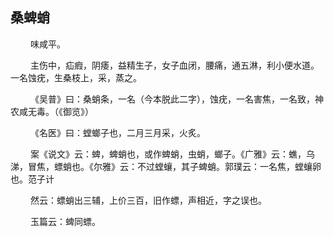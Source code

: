 ## 桑蜱蛸
<p>&emsp;&emsp;
味咸平。
</p>
<p>&emsp;&emsp;
主伤中，疝瘕，阴痿，益精生子，女子血闭，腰痛，通五淋，利小便水道。一名蚀疣，生桑枝上，采，蒸之。
</p>
<p>&emsp;&emsp;
《吴普》曰：桑蛸条，一名（今本脱此二字），蚀疣，一名害焦，一名致，神农咸无毒。（《御览》）
</p>
<p>&emsp;&emsp;
《名医》曰：螳螂子也，二月三月采，火炙。
</p>
<p>&emsp;&emsp;
案《说文》云：蜱，蜱蛸也，或作蜱蛸，虫蛸，螂子。《广雅》云：蟭，乌涕，冒焦，螵蛸也。《尔雅》云：不过螳蠰，其子蜱蛸。郭璞云：一名焦，螳蠰卵也。范子计
</p>
<p>&emsp;&emsp;
然云：螵蛸出三辅，上价三百，旧作螵，声相近，字之误也。
</p>
<p>&emsp;&emsp;
玉篇云：蜱同螵。
</p>